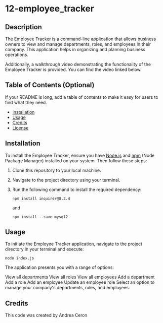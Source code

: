 # 12-employee_tracker

## Description

The Employee Tracker is a command-line application that allows business owners to view and manage departments, roles, and employees in their company. This application helps in organizing and planning business operations.

Additionally, a walkthrough video demonstrating the functionality of the Employee Tracker is provided. You can find the video linked below.

## Table of Contents (Optional)

If your README is long, add a table of contents to make it easy for users to find what they need.

- [Installation](#installation)
- [Usage](#usage)
- [Credits](#credits)
- [License](#license)

## Installation

To install the Employee Tracker, ensure you have [Node.js](https://nodejs.org/) and [npm](https://www.npmjs.com/) (Node Package Manager) installed on your system. Then follow these steps:

1. Clone this repository to your local machine.
2. Navigate to the project directory using your terminal.
3. Run the following command to install the required dependency:

   ```
   npm install inquirer@8.2.4
   ```

   and

   ```
   npm install --save mysql2
   ```

## Usage

To initiate the Employee Tracker application, navigate to the project directory in your terminal and execute:

`node index.js`

The application presents you with a range of options:

View all departments
View all roles
View all employees
Add a department
Add a role
Add an employee
Update an employee role
Select an option to manage your company's departments, roles, and employees.

## Credits

This code was created by Andrea Ceron
